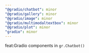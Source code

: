 ```yaml
---
"@gradio/chatbot": minor
"@gradio/gallery": minor
"@gradio/image": minor
"@gradio/multimodaltextbox": minor
"@gradio/plot": minor
"gradio": minor
---
```


feat:Gradio components in `gr.Chatbot()`
